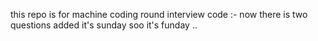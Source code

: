 this repo is for machine coding round interview code :- 
now there is two questions added
it's sunday soo it's funday 
..
